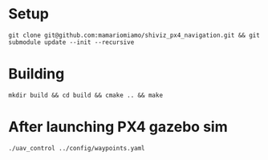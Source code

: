 # Setup
```
git clone git@github.com:mamariomiamo/shiviz_px4_navigation.git && git submodule update --init --recursive
```
# Building
```
mkdir build && cd build && cmake .. && make
```
# After launching PX4 gazebo sim
```
./uav_control ../config/waypoints.yaml
```
